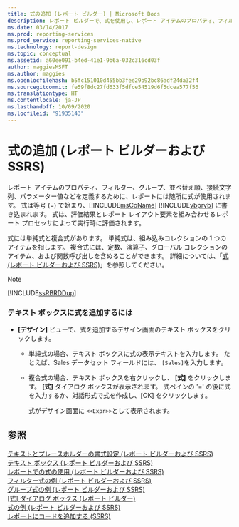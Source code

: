 ```yaml
---
title: 式の追加 (レポート ビルダー) | Microsoft Docs
description: レポート ビルダーで、式を使用し、レポート アイテムのプロパティ、フィルター、パラメーターの値を定義する方法について説明します。
ms.date: 03/14/2017
ms.prod: reporting-services
ms.prod_service: reporting-services-native
ms.technology: report-design
ms.topic: conceptual
ms.assetid: a60ee091-b4ed-41e1-9b6a-032c316cd03f
author: maggiesMSFT
ms.author: maggies
ms.openlocfilehash: b5fc151010d455bb3fee29b92bc86adf24da32f4
ms.sourcegitcommit: fe59f8dc27fd633f5dfce54519d6f5dcea577f56
ms.translationtype: HT
ms.contentlocale: ja-JP
ms.lasthandoff: 10/09/2020
ms.locfileid: "91935143"
---
```

# <a name="add-an-expression-report-builder-and-ssrs"></a>式の追加 (レポート ビルダーおよび SSRS)
  レポート アイテムのプロパティ、フィルター、グループ、並べ替え順、接続文字列、パラメーター値などを定義するために、レポートには随所に式が使用されます。 式は等号 (=) で始まり、[!INCLUDE[msCoName](../../includes/msconame-md.md)] [!INCLUDE[vbprvb](../../includes/vbprvb-md.md)] に書き込まれます。 式は、評価結果とレポート レイアウト要素を組み合わせるレポート プロセッサによって実行時に評価されます。  
  
 式には単純式と複合式があります。 単純式は、組み込みコレクションの 1 つのアイテムを指します。 複合式には、定数、演算子、グローバル コレクションのアイテム、および関数呼び出しを含めることができます。 詳細については、「[式 (レポート ビルダーおよび SSRS)](../../reporting-services/report-design/expressions-report-builder-and-ssrs.md)」を参照してください。  
  
> [!NOTE]  
>  [!INCLUDE[ssRBRDDup](../../includes/ssrbrddup-md.md)]  
  
### <a name="to-add-an-expression-to-a-text-box"></a>テキスト ボックスに式を追加するには  
  
-   **[デザイン]** ビューで、式を追加するデザイン画面のテキスト ボックスをクリックします。  
  
    -   単純式の場合、テキスト ボックスに式の表示テキストを入力します。 たとえば、Sales データセット フィールドには、 `[Sales]`を入力します。  
  
    -   複合式の場合、テキスト ボックスを右クリックし、 **[式]** をクリックします。 **[式]** ダイアログ ボックスが表示されます。 式ペインの '=' の後に式を入力するか、対話形式で式を作成し、[OK] をクリックします。  
  
         式がデザイン画面に `<<Expr>>`として表示されます。  
  
## <a name="see-also"></a>参照  
 [テキストとプレースホルダーの書式設定 &#40;レポート ビルダーおよび SSRS&#41;](../../reporting-services/report-design/formatting-text-and-placeholders-report-builder-and-ssrs.md)   
 [テキスト ボックス &#40;レポート ビルダーおよび SSRS&#41;](../../reporting-services/report-design/text-boxes-report-builder-and-ssrs.md)   
 [レポートでの式の使用 (レポート ビルダーおよび SSRS)](../../reporting-services/report-design/expression-uses-in-reports-report-builder-and-ssrs.md)   
 [フィルター式の例 &#40;レポート ビルダーおよび SSRS&#41;](../../reporting-services/report-design/filter-equation-examples-report-builder-and-ssrs.md)   
 [グループ式の例 &#40;レポート ビルダーおよび SSRS&#41;](../../reporting-services/report-design/group-expression-examples-report-builder-and-ssrs.md)   
 [[式] ダイアログ ボックス &#40;レポート ビルダー&#41;](./expressions-report-builder-and-ssrs.md)   
 [式の例 (レポート ビルダーおよび SSRS)](../../reporting-services/report-design/expression-examples-report-builder-and-ssrs.md)   
 [レポートにコードを追加する &#40;SSRS&#41;](../../reporting-services/report-design/add-code-to-a-report-ssrs.md)  
  
